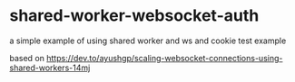 # shared-worker-websocket-auth
a simple example of using shared worker and ws and cookie test example

based on https://dev.to/ayushgp/scaling-websocket-connections-using-shared-workers-14mj
